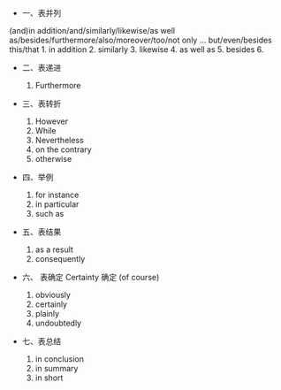 
- 一、表并列

(and)in addition/and/similarly/likewise/as well as/besides/furthermore/also/moreover/too/not only ... but/even/besides this/that
    1. in addition
    2. similarly
    3. likewise
    4. as well as
    5. besides
    6. 

- 二、表递进
    1. Furthermore

- 三、表转折
    1. However
    2. While
    3. Nevertheless
    4. on the contrary
    5. otherwise
        
- 四、举例
    1. for instance
    2. in particular
    3. such as
    
- 五、表结果
    1. as a result
    2. consequently
    
- 六、 表确定 Certainty 确定 (of course)
    1. obviously
    2. certainly
    3. plainly
    4. undoubtedly
    
- 七、表总结
    1. in conclusion
    2. in summary
    3. in short